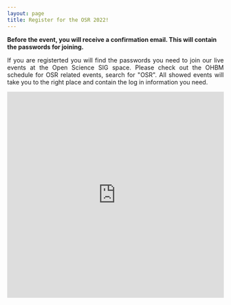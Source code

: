 ```yaml
---
layout: page
title: Register for the OSR 2022!
---
```



**Before the event, you will receive a confirmation email. This will contain the passwords for joining.**

<p align="justify">
If you are registerted you will find the passwords you need to join our live events at the Open Science SIG space. Please check out the OHBM schedule for OSR related events, search for "OSR". All showed events will take you to the right place and contain the log in information you need. 
</p>

<iframe width="640px" height= "480px" src= "https://forms.office.com/r/SKHg0yBJAW" frameborder= "0" marginwidth= "0" marginheight= "0" style= "border: none; max-width:100%; max-height:100vh" allowfullscreen webkitallowfullscreen mozallowfullscreen msallowfullscreen> </iframe>
